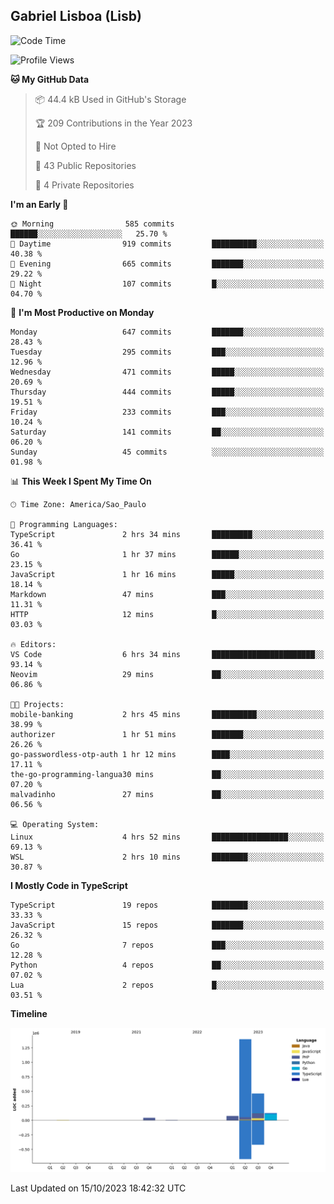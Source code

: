 ## Gabriel Lisboa (Lisb)

<!--START_SECTION:waka-->
![Code Time](http://img.shields.io/badge/Code%20Time-237%20hrs%2037%20mins-blue)

![Profile Views](http://img.shields.io/badge/Profile%20Views-0-blue)

**🐱 My GitHub Data** 

> 📦 44.4 kB Used in GitHub's Storage 
 > 
> 🏆 209 Contributions in the Year 2023
 > 
> 🚫 Not Opted to Hire
 > 
> 📜 43 Public Repositories 
 > 
> 🔑 4 Private Repositories 
 > 
**I'm an Early 🐤** 

```text
🌞 Morning                585 commits         ██████░░░░░░░░░░░░░░░░░░░   25.70 % 
🌆 Daytime                919 commits         ██████████░░░░░░░░░░░░░░░   40.38 % 
🌃 Evening                665 commits         ███████░░░░░░░░░░░░░░░░░░   29.22 % 
🌙 Night                  107 commits         █░░░░░░░░░░░░░░░░░░░░░░░░   04.70 % 
```
📅 **I'm Most Productive on Monday** 

```text
Monday                   647 commits         ███████░░░░░░░░░░░░░░░░░░   28.43 % 
Tuesday                  295 commits         ███░░░░░░░░░░░░░░░░░░░░░░   12.96 % 
Wednesday                471 commits         █████░░░░░░░░░░░░░░░░░░░░   20.69 % 
Thursday                 444 commits         █████░░░░░░░░░░░░░░░░░░░░   19.51 % 
Friday                   233 commits         ███░░░░░░░░░░░░░░░░░░░░░░   10.24 % 
Saturday                 141 commits         ██░░░░░░░░░░░░░░░░░░░░░░░   06.20 % 
Sunday                   45 commits          ░░░░░░░░░░░░░░░░░░░░░░░░░   01.98 % 
```


📊 **This Week I Spent My Time On** 

```text
🕑︎ Time Zone: America/Sao_Paulo

💬 Programming Languages: 
TypeScript               2 hrs 34 mins       █████████░░░░░░░░░░░░░░░░   36.41 % 
Go                       1 hr 37 mins        ██████░░░░░░░░░░░░░░░░░░░   23.15 % 
JavaScript               1 hr 16 mins        █████░░░░░░░░░░░░░░░░░░░░   18.14 % 
Markdown                 47 mins             ███░░░░░░░░░░░░░░░░░░░░░░   11.31 % 
HTTP                     12 mins             █░░░░░░░░░░░░░░░░░░░░░░░░   03.03 % 

🔥 Editors: 
VS Code                  6 hrs 34 mins       ███████████████████████░░   93.14 % 
Neovim                   29 mins             ██░░░░░░░░░░░░░░░░░░░░░░░   06.86 % 

🐱‍💻 Projects: 
mobile-banking           2 hrs 45 mins       ██████████░░░░░░░░░░░░░░░   38.99 % 
authorizer               1 hr 51 mins        ███████░░░░░░░░░░░░░░░░░░   26.26 % 
go-passwordless-otp-auth 1 hr 12 mins        ████░░░░░░░░░░░░░░░░░░░░░   17.11 % 
the-go-programming-langua30 mins             ██░░░░░░░░░░░░░░░░░░░░░░░   07.20 % 
malvadinho               27 mins             ██░░░░░░░░░░░░░░░░░░░░░░░   06.56 % 

💻 Operating System: 
Linux                    4 hrs 52 mins       █████████████████░░░░░░░░   69.13 % 
WSL                      2 hrs 10 mins       ████████░░░░░░░░░░░░░░░░░   30.87 % 
```

**I Mostly Code in TypeScript** 

```text
TypeScript               19 repos            ████████░░░░░░░░░░░░░░░░░   33.33 % 
JavaScript               15 repos            ███████░░░░░░░░░░░░░░░░░░   26.32 % 
Go                       7 repos             ███░░░░░░░░░░░░░░░░░░░░░░   12.28 % 
Python                   4 repos             ██░░░░░░░░░░░░░░░░░░░░░░░   07.02 % 
Lua                      2 repos             █░░░░░░░░░░░░░░░░░░░░░░░░   03.51 % 
```



**Timeline**

![Lines of Code chart](https://raw.githubusercontent.com/tenlisboa/tenlisboa/main/assets/bar_graph.png)


 Last Updated on 15/10/2023 18:42:32 UTC
<!--END_SECTION:waka-->
